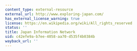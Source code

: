 ```yaml
---
content_type: external-resource
external_url: http://www.exploring-japan.com/
has_external_license_warning: true
license: https://en.wikipedia.org/wiki/All_rights_reserved
status: ''
title: Japan Information Network
uid: c42efe9a-b7ee-4058-aa70-d535f4b0384b
wayback_url: ''
---
```

